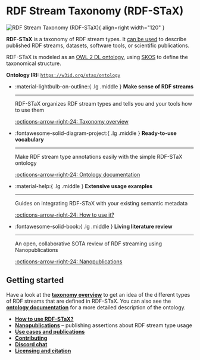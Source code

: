 # RDF Stream Taxonomy (RDF-STaX)

![RDF Stream Taxonomy (RDF-STaX)](assets/logo_color.svg){ align=right width="120" }

**RDF-STaX** is a taxonomy of RDF stream types. It [can be used](use-it.md) to describe published RDF streams, datasets, software tools, or scientific publications.

RDF-STaX is modeled as an [OWL 2 DL ontology](ontology.md), using [SKOS](https://www.w3.org/TR/skos-reference/) to define the taxonomical structure.

**Ontology IRI:** [`https://w3id.org/stax/ontology`](https://w3id.org/stax/ontology)

<div class="grid cards" style="clear: right;" markdown>

-   :material-lightbulb-on-outline:{ .lg .middle } __Make sense of RDF streams__

    ---

    RDF-STaX organizes RDF stream types and tells you and your tools how to use them

    [:octicons-arrow-right-24: Taxonomy overview](taxonomy.md)

-   :fontawesome-solid-diagram-project:{ .lg .middle } __Ready-to-use vocabulary__

    ---

    Make RDF stream type annotations easily with the simple RDF-STaX ontology

    [:octicons-arrow-right-24: Ontology documentation](ontology.md)

-   :material-help:{ .lg .middle } __Extensive usage examples__

    ---

    Guides on integrating RDF-STaX with your existing semantic metadata

    [:octicons-arrow-right-24: How to use it?](use-it.md)

-   :fontawesome-solid-book:{ .lg .middle } __Living literature review__

    ---

    An open, collaborative SOTA review of RDF streaming using Nanopublications

    [:octicons-arrow-right-24: Nanopublications](nanopubs.md)

</div>

## Getting started

Have a look at the **[taxonomy overview](taxonomy.md)** to get an idea of the different types of RDF streams that are defined in RDF-STaX. You can also see the **[ontology documentation](ontology.md)** for a more detailed description of the ontology.

- **[How to use RDF-STaX?](use-it.md)**
- **[Nanopublications](nanopubs.md)** – publishing assertions about RDF stream type usage
- **[Use cases and publications](uses/index.md)**
- **[Contributing](contributing.md)**
- **[Discord chat](https://discord.gg/e4TaZgsYNQ)**
- **[Licensing and citation](licensing.md)**
